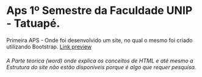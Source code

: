 # Aps 1º Semestre da Faculdade UNIP - Tatuapé.
Primeira APS - Onde foi desenvolvido um site, no qual o mesmo foi criado utilizando Bootstrap.
[Link preview ](https://medronic.github.io/UnipAPS_1Semestre/index.html) 

###### A Parte teorica (word) onde explica os conceitos de HTML e até mesmo a Estrutura do site não estão disponiveis porque é algo que requer pesquisa.
